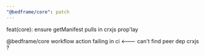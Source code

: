 ```yaml
---
"@bedframe/core": patch
---
```


feat(core): ensure getManifest pulls in crxjs prop'lay

@bedframe/core workflow action failing in ci <--- can't find peer dep crxjs ?
